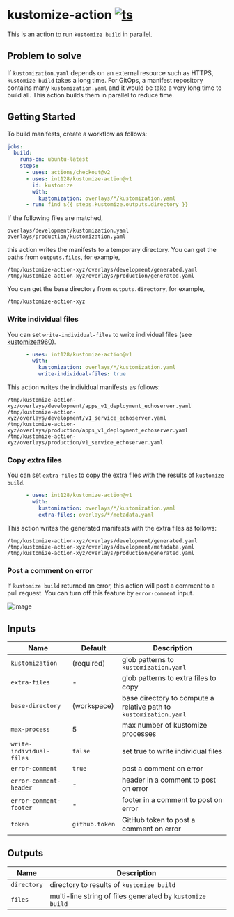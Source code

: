 # kustomize-action [![ts](https://github.com/int128/kustomize-action/actions/workflows/ts.yaml/badge.svg)](https://github.com/int128/kustomize-action/actions/workflows/ts.yaml)

This is an action to run `kustomize build` in parallel.


## Problem to solve

If `kustomization.yaml` depends on an external resource such as HTTPS, `kustomize build` takes a long time.
For GitOps, a manifest repository contains many `kustomization.yaml` and it would be take a very long time to build all.
This action builds them in parallel to reduce time.


## Getting Started

To build manifests, create a workflow as follows:

```yaml
jobs:
  build:
    runs-on: ubuntu-latest
    steps:
      - uses: actions/checkout@v2
      - uses: int128/kustomize-action@v1
        id: kustomize
        with:
          kustomization: overlays/*/kustomization.yaml
      - run: find ${{ steps.kustomize.outputs.directory }}
```

If the following files are matched,

```
overlays/development/kustomization.yaml
overlays/production/kustomization.yaml
```

this action writes the manifests to a temporary directory.
You can get the paths from `outputs.files`, for example,

```
/tmp/kustomize-action-xyz/overlays/development/generated.yaml
/tmp/kustomize-action-xyz/overlays/production/generated.yaml
```

You can get the base directory from `outputs.directory`, for example,

```
/tmp/kustomize-action-xyz
```


### Write individual files

You can set `write-individual-files` to write individual files (see [kustomize#960](https://github.com/kubernetes-sigs/kustomize/pull/960)).

```yaml
      - uses: int128/kustomize-action@v1
        with:
          kustomization: overlays/*/kustomization.yaml
          write-individual-files: true
```

This action writes the individual manifests as follows:

```
/tmp/kustomize-action-xyz/overlays/development/apps_v1_deployment_echoserver.yaml
/tmp/kustomize-action-xyz/overlays/development/v1_service_echoserver.yaml
/tmp/kustomize-action-xyz/overlays/production/apps_v1_deployment_echoserver.yaml
/tmp/kustomize-action-xyz/overlays/production/v1_service_echoserver.yaml
```


### Copy extra files

You can set `extra-files` to copy the extra files with the results of `kustomize build`.

```yaml
      - uses: int128/kustomize-action@v1
        with:
          kustomization: overlays/*/kustomization.yaml
          extra-files: overlays/*/metadata.yaml
```

This action writes the generated manifests with the extra files as follows:

```
/tmp/kustomize-action-xyz/overlays/development/generated.yaml
/tmp/kustomize-action-xyz/overlays/development/metadata.yaml
/tmp/kustomize-action-xyz/overlays/production/generated.yaml
```


### Post a comment on error

If `kustomize build` returned an error, this action will post a comment to a pull request.
You can turn off this feature by `error-comment` input.

![image](https://user-images.githubusercontent.com/321266/127739402-5f9c6388-bf84-48fe-b7a7-45aed0a7dbfe.png)


## Inputs

| Name | Default | Description
|------|----------|------------
| `kustomization` | (required) | glob patterns to `kustomization.yaml`
| `extra-files` | - | glob patterns to extra files to copy
| `base-directory` | (workspace) | base directory to compute a relative path to `kustomization.yaml`
| `max-process` | 5 | max number of kustomize processes
| `write-individual-files` | `false` | set true to write individual files
| `error-comment` | `true` | post a comment on error
| `error-comment-header` | - | header in a comment to post on error
| `error-comment-footer` | - | footer in a comment to post on error
| `token` | `github.token` | GitHub token to post a comment on error


## Outputs

| Name | Description
|------|------------
| `directory` | directory to results of `kustomize build`
| `files` | multi-line string of files generated by `kustomize build`
